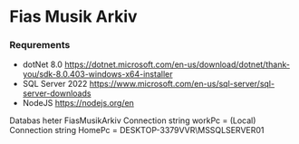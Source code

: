 # Fias Musik Arkiv

### Requrements
* dotNet 8.0 https://dotnet.microsoft.com/en-us/download/dotnet/thank-you/sdk-8.0.403-windows-x64-installer
* SQL Server 2022 https://www.microsoft.com/en-us/sql-server/sql-server-downloads
* NodeJS https://nodejs.org/en


Databas heter  FiasMusikArkiv
Connection string workPc = (Local) 
Connection string HomePc = DESKTOP-3379VVR\\MSSQLSERVER01